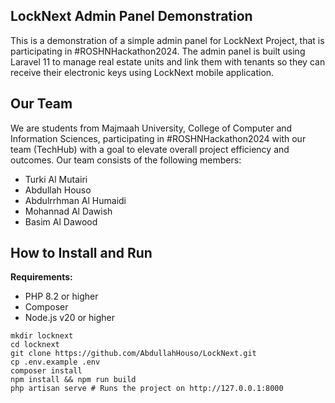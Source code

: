 ## LockNext Admin Panel Demonstration

This is a demonstration of a simple admin panel for LockNext Project, that is participating in #ROSHNHackathon2024. The admin panel is built using Laravel 11 to manage real estate units and link them with tenants so they can receive their electronic keys using LockNext mobile application.

## Our Team

We are students from Majmaah University, College of Computer and Information Sciences, participating in #ROSHNHackathon2024 with our team (TechHub) with a goal to elevate overall project efficiency and outcomes. Our team consists of the following members:

- Turki Al Mutairi
- Abdullah Houso
- Abdulrrhman Al Humaidi
- Mohannad Al Dawish
- Basim Al Dawood

## How to Install and Run

**Requirements:**
- PHP 8.2 or higher
- Composer
- Node.js v20 or higher

```
mkdir locknext
cd locknext
git clone https://github.com/AbdullahHouso/LockNext.git
cp .env.example .env
composer install
npm install && npm run build
php artisan serve # Runs the project on http://127.0.0.1:8000
```
